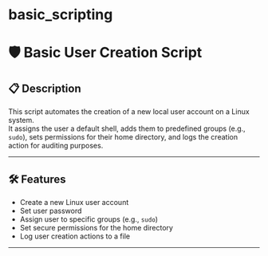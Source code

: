 # basic_scripting

# 🛡️ Basic User Creation Script

## 📋 Description
This script automates the creation of a new local user account on a Linux system.  
It assigns the user a default shell, adds them to predefined groups (e.g., `sudo`), sets permissions for their home directory, and logs the creation action for auditing purposes.

---

## 🛠️ Features
- Create a new Linux user account
- Set user password
- Assign user to specific groups (e.g., `sudo`)
- Set secure permissions for the home directory
- Log user creation actions to a file

---
